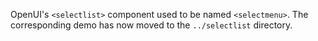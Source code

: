 OpenUI's `<selectlist>` component used to be named `<selectmenu>`. The corresponding demo has now moved to the `../selectlist` directory.